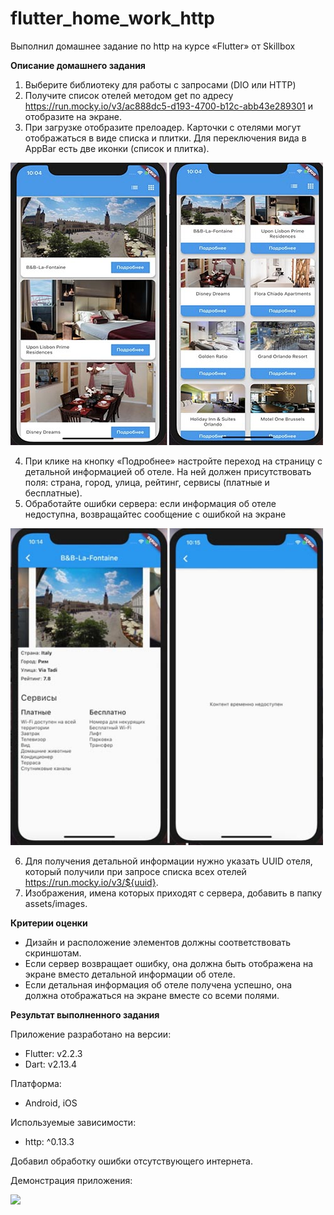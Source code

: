 # flutter_home_work_http
Выполнил домашнее задание по http на курсе «Flutter» от Skillbox

**Описание домашнего задания**

1. Выберите библиотеку для работы с запросами (DIO или HTTP) 
2. Получите список отелей методом get по адресу https://run.mocky.io/v3/ac888dc5-d193-4700-b12c-abb43e289301 и отобразите на экране.
3. При загрузке отобразите прелоадер. Карточки с отелями могут отображаться в виде списка и плитки. Для переключения вида в AppBar есть две иконки (список и плитка).

<img src="files/home.jpg" width=500>

4. При клике на кнопку «Подробнее» настройте переход на страницу с детальной информацией об отеле. На ней должен присутствовать поля: страна, город, улица, рейтинг, сервисы (платные и бесплатные).
5. Обработайте ошибки сервера: если информация об отеле недоступна, возвращайтеc cообщение с ошибкой на экране

<img src="files/detail.jpg" width=500>

6. Для получения детальной информации нужно указать UUID
отеля, который получили при запросе списка всех отелей<br>
https://run.mocky.io/v3/${uuid}.
7. Изображения, имена которых приходят с сервера, добавить в папку assets/images.

**Критерии оценки**
- Дизайн и расположение элементов должны соответствовать скриншотам.
- Если сервер возвращает ошибку, она должна быть отображена на экране вместо детальной информации об отеле.
- Если детальная информация об отеле получена успешно, она должна отображаться на экране вместе со всеми полями.


**Результат выполненного задания**

Приложение разработано на версии:
- Flutter: v2.2.3
- Dart: v2.13.4

Платформа:
- Android, iOS

Используемые зависимости:
- http: ^0.13.3  

Добавил обработку ошибки отсутствующего интернета.

Демонстрация приложения:

<img src="files/result.gif" width=500>